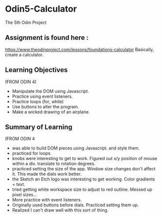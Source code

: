 # Odin5-Calculator
The 5th Odin Project

## Assignment is found here :
https://www.theodinproject.com/lessons/foundations-calculator
Basically, create a calculator.  


## Learning Objectives 

(FROM ODIN 4)
* Manipulate the DOM using Javascript.
* Practice using event listeners.
* Practice loops (for, while)
* Use buttons to alter the program.
* Make a wicked drawing of an airplane.


## Summary of Learning
(FROM ODIN 4
* was able to build DOM pieces using Javascript.  and style them.
* practiced for loops. 
* knobs were interesting to get to work.  Figured out x/y position of mouse within a div.  translate to rotation degrees.
* practiced setting the size of the app.   Window size changes don't affect it.  This made the dials work better.
* the Sketch an Etch logo was interesting to get working.   Color gradients + text.
* tried getting white workspace size to adjust to red outline.   Messed up pixel sizes...
* More practice with event listeners.  
* Originally used buttons before dials.  Practiced setting them up.
* Realized I can't draw well with this sort of thing. 



